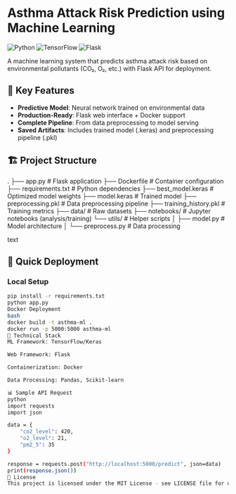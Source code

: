# Asthma Attack Risk Prediction using Machine Learning

![Python](https://img.shields.io/badge/Python-3.8%2B-blue)
![TensorFlow](https://img.shields.io/badge/TensorFlow-2.0%2B-orange)
![Flask](https://img.shields.io/badge/Flask-2.0-lightgrey)

A machine learning system that predicts asthma attack risk based on environmental pollutants (CO₂, O₂, etc.) with Flask API for deployment.

## 📌 Key Features
- **Predictive Model**: Neural network trained on environmental data
- **Production-Ready**: Flask web interface + Docker support
- **Complete Pipeline**: From data preprocessing to model serving
- **Saved Artifacts**: Includes trained model (.keras) and preprocessing pipeline (.pkl)

## 🏗️ Project Structure
.
├── app.py # Flask application
├── Dockerfile # Container configuration
├── requirements.txt # Python dependencies
├── best_model.keras # Optimized model weights
├── model.keras # Trained model
├── preprocessing.pkl # Data preprocessing pipeline
├── training_history.pkl # Training metrics
├── data/ # Raw datasets
├── notebooks/ # Jupyter notebooks (analysis/training)
└── utils/ # Helper scripts
│ ├── model.py # Model architecture
│ └── preprocess.py # Data processing

text

## 🚀 Quick Deployment

### Local Setup
```bash
pip install -r requirements.txt
python app.py
Docker Deployment
bash
docker build -t asthma-ml .
docker run -p 5000:5000 asthma-ml
🔧 Technical Stack
ML Framework: TensorFlow/Keras

Web Framework: Flask

Containerization: Docker

Data Processing: Pandas, Scikit-learn

📊 Sample API Request
python
import requests
import json

data = {
    "co2_level": 420,
    "o2_level": 21,
    "pm2_5": 35
}

response = requests.post("http://localhost:5000/predict", json=data)
print(response.json())
📝 License
This project is licensed under the MIT License - see LICENSE file for details.
